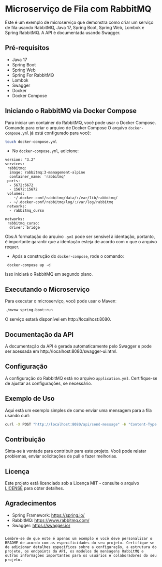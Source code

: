 
# Microserviço de Fila com RabbitMQ

Este é um exemplo de microserviço que demonstra como criar um serviço de fila usando RabbitMQ, Java 17, Spring Boot, Spring Web, Lombok e Spring RabbitMQ. A API é documentada usando Swagger.

## Pré-requisitos
- Java 17
- Spring Boot
- Spring Web
- Spring For RabbitMQ
- Lombok
- Swagger
- Docker 
- Docker Compose

## Iniciando o RabbitMQ via Docker Compose

Para iniciar um container do RabbitMQ, você pode usar o Docker Compose. 
Comando para criar o arquivo de Docker Compose
O arquivo `docker-compose.yml` já está configurado para você:

```bash
touch docker-compose.yml
```

- No `docker-compose.yml`, adicione:

```
version: "3.2"
services:
 rabbitmq:
  image: rabbitmq:3-management-alpine
  container_name: 'rabbitmq'
 ports:
  - 5672:5672
  - 15672:15672
 volumes:
  - ~/.docker-conf/rabbitmq/data/:/var/lib/rabbitmq/
  - ~/.docker-conf/rabbitmq/log/:/var/log/rabbitmq
 networks:
  - rabbitmq_curso

networks:
 rabbitmq_curso:
  driver: bridge

```

Obs:A formatação do arquivo `.yml` pode ser sensível à identação, portanto, é importante garantir que a identação esteja de acordo com o que o arquivo requer.

- Após a construção do `docker-compose`, rode o comando:

``` docker-compose up -d```

Isso iniciará o RabbitMQ em segundo plano.

## Executando o Microserviço

Para executar o microserviço, você pode usar o Maven:

```bash
./mvnw spring-boot:run
```

O serviço estará disponível em http://localhost:8080.

## Documentação da API

A documentação da API é gerada automaticamente pelo Swagger e pode ser acessada em http://localhost:8080/swagger-ui.html.

## Configuração

A configuração do RabbitMQ está no arquivo `application.yml`. Certifique-se de ajustar as configurações, se necessário.

## Exemplo de Uso

Aqui está um exemplo simples de como enviar uma mensagem para a fila usando curl:

```bash
curl -X POST "http://localhost:8080/api/send-message" -H "Content-Type: application/json" -d '{"message": "Minha mensagem para a fila"}'
```

## Contribuição

Sinta-se à vontade para contribuir para este projeto. Você pode relatar problemas, enviar solicitações de pull e fazer melhorias.

## Licença

Este projeto está licenciado sob a Licença MIT - consulte o arquivo [LICENSE](LICENSE) para obter detalhes.

## Agradecimentos

- Spring Framework: https://spring.io/
- RabbitMQ: https://www.rabbitmq.com/
- Swagger: https://swagger.io/
```

Lembre-se de que este é apenas um exemplo e você deve personalizar o README de acordo com as especificidades do seu projeto. Certifique-se de adicionar detalhes específicos sobre a configuração, a estrutura do projeto, os endpoints da API, os modelos de mensagens RabbitMQ e outras informações importantes para os usuários e colaboradores do seu projeto.